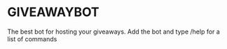 # GIVEAWAYBOT
The best bot for hosting your giveaways. Add the bot and type /help for a list of commands

